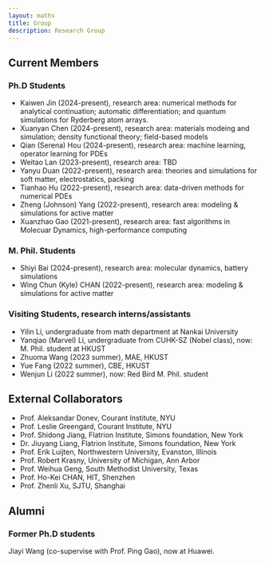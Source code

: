 ```yaml
---
layout: maths
title: Group
description: Research Group
---
```

## Current Members
### Ph.D Students
- Kaiwen Jin (2024-present), research area: numerical methods for analytical continuation; automatic differentiation; and quantum simulations for Ryderberg atom arrays.
- Xuanyan Chen (2024-present), research area: materials modeing and simulation; density functional theory; field-based models
- Qian (Serena) Hou (2024-present), research area: machine learning, operator learning for PDEs
- Weitao Lan (2023-present), research area: TBD
- Yanyu Duan (2022-present), research area: theories and simulations for soft matter, electrostatics, packing
- Tianhao Hu (2022-present), research area: data-driven methods for numerical PDEs
- Zheng (Johnson) Yang (2022-present), research area: modeling & simulations for active matter
- Xuanzhao Gao (2021-present), research area: fast algorithms in Molecuar Dynamics, high-performance computing

### M. Phil. Students
- Shiyi Bai (2024-present), research area: molecular dynamics, battery simulations
- Wing Chun (Kyle) CHAN (2022-present), research area: modeling & simulations for active matter

### Visiting Students, research interns/assistants
- Yilin Li, undergraduate from math department at Nankai University
- Yanqiao (Marvel) Li, undergraduate from CUHK-SZ (Nobel class), now: M. Phil. student at HKUST
- Zhuoma Wang (2023 summer), MAE, HKUST
- Yue Fang (2022 summer), CBE, HKUST
- Wenjun Li (2022 summer), now: Red Bird M. Phil. student

## External Collaborators
- Prof. Aleksandar Donev, Courant Institute, NYU
- Prof. Leslie Greengard, Courant Institute, NYU
- Prof. Shidong Jiang, Flatrion Institute, Simons foundation, New York
- Dr. Jiuyang Liang, Flatrion Institute, Simons foundation, New York
- Prof. Erik Luijten, Northwestern University, Evanston, Illinois
- Prof. Robert Krasny, University of Michigan, Ann Arbor
- Prof. Weihua Geng, South Methodist University, Texas
- Prof. Ho-Kei CHAN, HIT, Shenzhen
- Prof. Zhenli Xu, SJTU, Shanghai

## Alumni

### Former Ph.D students
Jiayi Wang (co-supervise with Prof. Ping Gao), now at Huawei.


